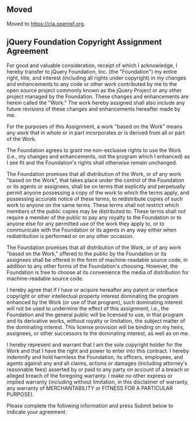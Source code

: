 <script>{
	"title": "CLA for corporate contributors"
}</script>

<h2 id="moved">Moved</h2>

Moved to <https://cla.openjsf.org>.

<h2 id="caa">jQuery Foundation Copyright Assignment Agreement</h2>

For good and valuable consideration, receipt of which I acknowledge, I hereby
transfer to jQuery Foundation, Inc. (the "Foundation") my entire right, title,
and interest (including all rights under copyright) in my changes and enhancements
to any code or other work contributed by me to the open source project commonly
known as the jQuery Project or any other project managed by the Foundation.
These changes and enhancements are herein called the "Work." The work hereby
assigned shall also include any future revisions of these changes and enhancements
hereafter made by me.

For the purposes of this Assignment, a work "based on the Work" means any work
that in whole or in part incorporates or is derived from all or part of the Work.

The Foundation agrees to grant me non-exclusive rights to use the Work (i.e., my
changes and enhancements, not the program which I enhanced) as I see fit and the
Foundation's rights shall otherwise remain unchanged.

The Foundation promises that all distribution of the Work, or of any work "based
on the Work", that takes place under the control of the Foundation or its agents
or assignees, shall be on terms that explicitly and perpetually permit anyone
possessing a copy of the work to which the terms apply, and possessing accurate
notice of these terms, to redistribute copies of such work to anyone on the same
terms. These terms shall not restrict which members of the public copies may be
distributed to. These terms shall not require a member of the public to pay any
royalty to the Foundation or to anyone else for any permitted use of the work
they apply to, or to communicate with the Foundation or its agents in any way
either when redistribution is performed or on any other occasion.

The Foundation promises that all distribution of the Work, or of any work "based
on the Work," offered to the public by the Foundation or its assignees shall be
offered in the form of machine-readable source code, in addition to any other
forms of the Foundation's choosing. However, the Foundation is free to choose at
its convenience the media of distribution for machine-readable source code.

I hereby agree that if I have or acquire hereafter any patent or interface
copyright or other intellectual property interest dominating the program enhanced
by the Work (or use of that program), such dominating interest will not be used
to undermine the effect of this assignment, i.e., the Foundation and the general
public will be licensed to use, in that program and its derivative works, without
royalty or limitation, the subject matter of the dominating interest. This license
provision will be binding on my heirs, assignees, or other successors to the
dominating interest, as well as on me.

I hereby represent and warrant that I am the sole copyright holder for the Work
and that I have the right and power to enter into this contract. I hereby
indemnify and hold harmless the Foundation, its officers, employees, and agents
against any and all claims, actions or damages (including attorney's reasonable
fees) asserted by or paid to any party on account of a breach or alleged breach
of the foregoing warranty. I make no other express or implied warranty (including
without limitation, in this disclaimer of warranty, any warranty of
MERCHANTABILITY or FITNESS FOR A PARTICULAR PURPOSE).

Please complete the following information and press Submit below to indicate
your agreement.
